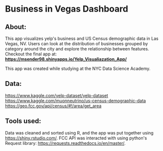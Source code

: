 # Business in Vegas Dashboard
## About:
This app visualizes yelp's business and US Census demographic data in Las Vegas, NV. Users can look at the distribution of businesses grouped by category around the city and explore the relationship between features. Checkout the final app at: <strong>https://msender98.shinyapps.io/Yelp_Visualiazation_App/</strong>

This app was created while studying at the NYC Data Science Academy.

## Data:
https://www.kaggle.com/yelp-dataset/yelp-dataset  
https://www.kaggle.com/muonneutrino/us-census-demographic-data  
https://geo.fcc.gov/api/census/#!/area/get_area

## Tools used:
Data was cleaned and sorted using R, and the app was put together using https://shiny.rstudio.com/. FCC API was interacted with using python's Request library: https://requests.readthedocs.io/en/master/.


